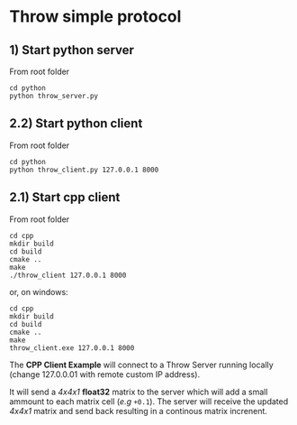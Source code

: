 # Throw simple protocol


## 1) Start python server

From root folder

```
cd python
python throw_server.py
```

## 2.2) Start python client

From root folder

```
cd python
python throw_client.py 127.0.0.1 8000
```

## 2.1) Start cpp client

From root folder

```
cd cpp
mkdir build
cd build
cmake ..
make
./throw_client 127.0.0.1 8000
```

or, on windows:

```
cd cpp
mkdir build
cd build
cmake ..
make
throw_client.exe 127.0.0.1 8000
```

The **CPP Client Example** will connect to a Throw Server running locally (change 127.0.0.01 with remote custom IP address).

It will send a *4x4x1* **float32** matrix to the server which will add a small ammount to each matrix cell (*e.g* ```+0.1```). The server will receive the updated *4x4x1* matrix and send back resulting in a continous matrix increnent.

